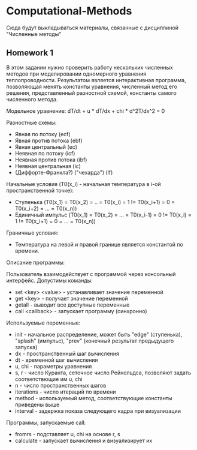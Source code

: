 # Computational-Methods

Сюда будут выкладываться материалы, связанные с дисциплиной "Численные методы"

## Homework 1

В этом задании нужно проверить работу нескольких численных методов при моделировании одномерного уравнения теплопроводности.
Результатом является интерактивная программа, позволяющая менять константы уравнения, численный метод его решения, представленный разностной схемой, константы самого численного метода.

Модельное уравнение: dT/dt + u * dT/dx + chi * d^2T/dx^2 = 0

Разностные схемы:
* Явная по потоку (ecf)
* Явная против потока (ebf)
* Явная центральный (ec)
* Неявная по потоку (icf)
* Неявная против потока (ibf)
* Неявная центральная (ic)
* (Диффорте-Франкла?) ("чехарда") (lf)

Начальные условия (T0(x_i) - начальная температура в i-ой пространственной точке):
* Ступенька (T0(x_1) = T0(x_2) = .. = T0(x_i) = 1 != T0(x_i+1) = 0 = T0(x_i+2) = ... = T0(x_n))
* Единичный импульс (T0(x_1) = T0(x_2) = ... = T0(x_i-1) = 0 != T0(x_i) = 1 != T0(x_i+1) = 0 = ... = T0(x_n))

Граничные условия:
* Температура на левой и правой границе является константой по времени.

Описание программы:

Пользователь взаимодействует с программой через консольный интерфейс. Допустимы команды:
* set \<key\> \<value\> - устанавливает значение переменной
* get \<key\> - получает значение переменной
* getall - выводит все доступные переменные
* call \<callback\> - запускает программу (синхронно)

Используемые переменные:
* init - начальное распределение, может быть "edge" (ступенька), "splash" (импульс), "prev" (конечный результат предыдущего запуска)
* dx - пространственный шаг вычисления
* dt - временной шаг вычисления
* u, chi - параметры уравнения
* s, r - число Куранта, сеточное число Рейнольдса, позволяют задать соответствющие им u, chi
* n - число пространственных шагов
* iterations - число итераций по времени
* method - используемый метод, соответствующие константы приведены выше
* interval - задержка показа следующего кадра при визуализации

Программы, запускаемые call:
* fromrs - подставляет u, chi на основе r, s
* calculate - запускает вычисления и визуализирует их
